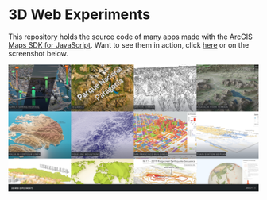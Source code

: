 # 3D Web Experiments

This repository holds the source code of many apps made with the [ArcGIS Maps SDK for JavaScript](https://developers.arcgis.com/javascript/).
Want to see them in action, click [here](https://ralucanicola.github.io/JSAPI_demos/) or on the screenshot below.

[![Go to https://ralucanicola.github.io/JSAPI_demos/ to see demos in action](./images/jsapi-demos.jpg)](https://ralucanicola.github.io/JSAPI_demos/)
